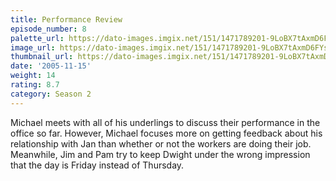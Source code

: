 ```yaml
---
title: Performance Review
episode_number: 8
palette_url: https://dato-images.imgix.net/151/1471789201-9LoBX7tAxmD6FYs70tCZLi7CRMJ.jpg?ixlib=rb-1.1.0&ch=DPR%2CWidth&auto=enhance&palette=json
image_url: https://dato-images.imgix.net/151/1471789201-9LoBX7tAxmD6FYs70tCZLi7CRMJ.jpg?ixlib=rb-1.1.0&ch=DPR%2CWidth&auto=compress%2Cformat&w=500
thumbnail_url: https://dato-images.imgix.net/151/1471789201-9LoBX7tAxmD6FYs70tCZLi7CRMJ.jpg?ixlib=rb-1.1.0&ch=DPR%2CWidth&auto=enhance&w=500&h=280&fit=crop&fm=jpg
date: '2005-11-15'
weight: 14
rating: 8.7
category: Season 2
---
```


Michael meets with all of his underlings to discuss their performance in the office so far. However, Michael focuses more on getting feedback about his relationship with Jan than whether or not the workers are doing their job. Meanwhile, Jim and Pam try to keep Dwight under the wrong impression that the day is Friday instead of Thursday.
